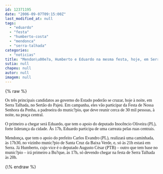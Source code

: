 ```yaml
---
id: 12371195
date: "2006-09-07T09:15:00Z"
last_modified_at: null
tags:
  - "eduardo"
  - "festa"
  - "humberto-costa"
  - "mendonca"
  - "serra-talhada"
categories:
  - "noticias"
title: "Mendon\u00e7a, Humberto e Eduardo na mesma festa, hoje, em Serra Talhada"
sutia: null
chapeu: null
autor: null
imagem: null
---
```

{\% raw %}
<p><P><FONT face=Verdana>Os três principais candidatos ao governo do Estado poderão se cruzar, hoje à noite, em Serra Talhada, no Sertão do Pajeú. Em campanha, eles vão participar da Festa de Nossa Senhora da Penha, a padroeira do munic?pio, que deve reunir cerca de 30 mil pessoas, à noite, na praça central.</FONT></P></p>
<p><P><FONT face=Verdana>O primeiro a chegar será Eduardo, que tem o apoio do deputado Inocêncio Oliveira (PL), forte liderança da cidade. Às 17h, Eduardo participa de uma carreata pelas ruas centrais.</FONT></P></p>
<p><P><FONT face=Verdana>Mendonça, que tem o apoio do prefeito Carlos Evandro (PL), realizará uma caminhada, às 17h30, no vizinho munic?pio de Santa Cruz da Baixa Verde, e, só às 21h estará em Serra. Já Humberto, cujo vice é o deputado Augusto César (PTB) – outro que tem base no munic?pio – irá primeiro a Bu?que, às 17h, só devendo chegar na festa de Serra Talhada às 20h.</FONT><BR></P> </p>
{\% endraw %}